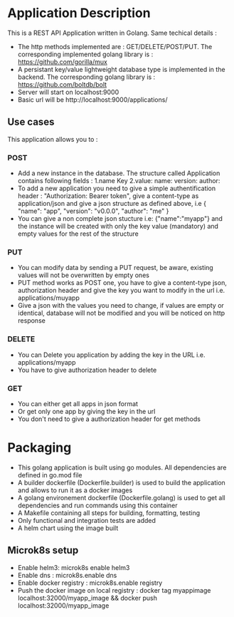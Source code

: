 # Application Description

This is a REST API Application written in Golang. Same techical details :
- The http methods implemented are : GET/DELETE/POST/PUT. The corresponding implemented golang library is : https://github.com/gorilla/mux
- A persistant key/value lightweight database type is implemented in the backend. The corresponding golang library is : https://github.com/boltdb/bolt
- Server will start on localhost:9000
- Basic url will be http://localhost:9000/applications/

## Use cases
This application allows you to :

### POST
- Add a new instance in the database. The structure called Application contains following fields : 
  1.name Key 
  2.value: name: version: author:
- To add a new application you need to give a simple authentification header : "Authorization: Bearer token", give a content-type as application/json and give a json structure as defined above, i.e   {
    "name": "app",
    "version": "v0.0.0",
    "author": "me"
  }
- You can give a non complete json stucture i.e: {"name":"myapp"} and the instance will be created with only the key value (mandatory) and empty values for the rest of the structure

### PUT
- You can modify data by sending a PUT request, be aware, existing values will not be overwritten by empty ones
- PUT method works as POST one, you have to give a content-type json, authorization header and give the key you want to modify in the url i.e. applications/muyapp
- Give a json with the values you need to change, if values are empty or identical, database will not be modified and you will be noticed on http response

### DELETE 
- You can Delete you application by adding the key in the URL i.e. applications/myapp
- You have to give authorization header to delete

### GET
- You can either get all apps in json format
- Or get only one app by giving the key in the url
- You don't need to give a authorization header for get methods


# Packaging
- This golang application is built using go modules. All dependencies are defined in go.mod file
- A builder dockerfile (Dockerfile.builder) is used to build the application and allows to run it as a docker images
- A golang environement dockerfile (Dockerfile.golang) is used to get all dependencies and run commands using this container
- A Makefile containing all steps for building, formatting, testing 
- Only functional and integration tests are added
- A helm chart using the image built

## Microk8s setup 
- Enable helm3: microk8s enable helm3
- Enable  dns : microk8s.enable dns
- Enable docker registry : microk8s.enable registry
- Push the docker image on local registry : docker tag myappimage localhost:32000/myapp_image && docker push localhost:32000/myapp_image
